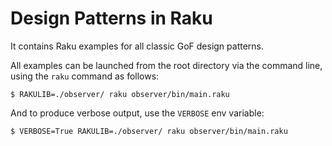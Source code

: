 # Design Patterns in Raku

It contains Raku examples for all classic GoF design patterns.

All examples can be launched from the root directory via the command line, using
the `raku` command as follows:

```
$ RAKULIB=./observer/ raku observer/bin/main.raku
```

And to produce verbose output, use the `VERBOSE` env variable:

```
$ VERBOSE=True RAKULIB=./observer/ raku observer/bin/main.raku
```
